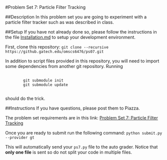 #Problem Set 7: Particle Filter Tracking

##Description
In this problem set you are going to experiment with a particle filter tracker such as was described in class.

##Setup
If you have not already done so, please follow the instructions in the file [Installation.md](https://github.gatech.edu/omscs6476/ps01/blob/master/Installation.md) to setup your development environment.

First, clone this repository:
        `git clone --recursive https://github.gatech.edu/omscs6476/ps07.git`


In addition to script files provided in this repository, you will need to import some dependencies from another git repository.  Running

<pre>
	<code>
		git submodule init
		git submodule update
	</code>
</pre>

should do the trick.

##Instructions
If you have questions, please post them to Piazza.

The problem set requirements are in this link: 
[Problem Set 7: Particle Filter Tracking](https://docs.google.com/document/d/11ZTbKVE88qmZHD1v7pe4Uuh3Nk_3-lVjyJL83GRvo7o/edit?usp=sharing)

Once you are ready to submit run the following command:
`python submit.py --provider gt`

This will automatically send your `ps7.py` file to the auto grader. Notice that **only one file** is sent so do not split your code in multiple files.